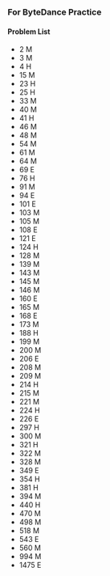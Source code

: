 ### For ByteDance Practice
#### Problem List
- 2 M
- 3 M
- 4 H
- 15 M
- 23 H
- 25 H
- 33 M
- 40 M
- 41 H
- 46 M
- 48 M
- 54 M
- 61 M
- 64 M
- 69 E
- 76 H
- 91 M
- 94 E
- 101 E
- 103 M
- 105 M
- 108 E
- 121 E
- 124 H
- 128 M
- 139 M
- 143 M
- 145 M
- 146 M
- 160 E
- 165 M
- 168 E
- 173 M
- 188 H
- 199 M
- 200 M
- 206 E
- 208 M
- 209 M
- 214 H
- 215 M
- 221 M
- 224 H
- 226 E
- 297 H
- 300 M
- 321 H
- 322 M
- 328 M
- 349 E
- 354 H
- 381 H
- 394 M
- 440 H
- 470 M
- 498 M
- 518 M
- 543 E
- 560 M
- 994 M
- 1475 E
